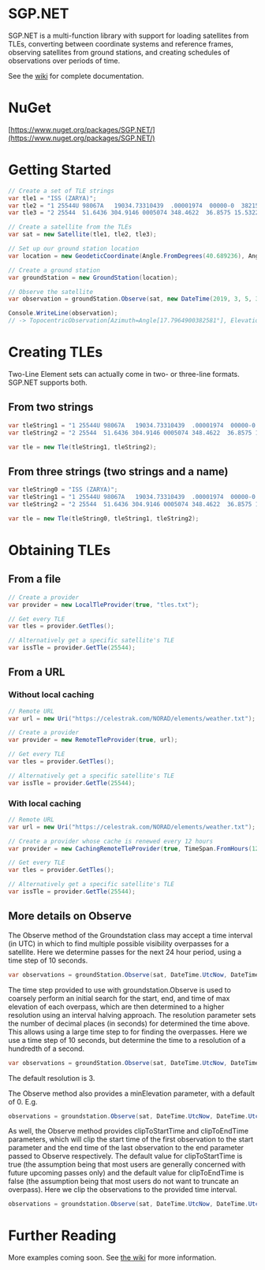 # SGP.NET
SGP.NET is a multi-function library with support for loading satellites from TLEs, converting between coordinate systems and reference frames, observing satellites from ground stations, and creating schedules of observations over periods of time.

See the [wiki](https://github.com/parzivail/SGP.NET/wiki) for complete documentation.

# NuGet

[https://www.nuget.org/packages/SGP.NET/](https://www.nuget.org/packages/SGP.NET/)

# Getting Started
```csharp
// Create a set of TLE strings
var tle1 = "ISS (ZARYA)";
var tle2 = "1 25544U 98067A   19034.73310439  .00001974  00000-0  38215-4 0  9991";
var tle3 = "2 25544  51.6436 304.9146 0005074 348.4622  36.8575 15.53228055154526";

// Create a satellite from the TLEs
var sat = new Satellite(tle1, tle2, tle3);

// Set up our ground station location
var location = new GeodeticCoordinate(Angle.FromDegrees(40.689236), Angle.FromDegrees(-74.044563), 0);

// Create a ground station
var groundStation = new GroundStation(location);

// Observe the satellite
var observation = groundStation.Observe(sat, new DateTime(2019, 3, 5, 3, 45, 12, DateTimeKind.Utc));

Console.WriteLine(observation);
// -> TopocentricObservation[Azimuth=Angle[17.7964900382581°], Elevation=Angle[-54.1738348534288°], Range=10962.2688992742km, RangeRate=3.29677171042301km/s]
```

# Creating TLEs
Two-Line Element sets can actually come in two- or three-line formats. SGP.NET supports both.
## From two strings
```csharp
var tleString1 = "1 25544U 98067A   19034.73310439  .00001974  00000-0  38215-4 0  9991";
var tleString2 = "2 25544  51.6436 304.9146 0005074 348.4622  36.8575 15.53228055154526";

var tle = new Tle(tleString1, tleString2);
```
## From three strings (two strings and a name)
```csharp
var tleString0 = "ISS (ZARYA)";
var tleString1 = "1 25544U 98067A   19034.73310439  .00001974  00000-0  38215-4 0  9991";
var tleString2 = "2 25544  51.6436 304.9146 0005074 348.4622  36.8575 15.53228055154526";

var tle = new Tle(tleString0, tleString1, tleString2);
```

# Obtaining TLEs
## From a file
```csharp
// Create a provider
var provider = new LocalTleProvider(true, "tles.txt");

// Get every TLE
var tles = provider.GetTles();

// Alternatively get a specific satellite's TLE
var issTle = provider.GetTle(25544);
```
## From a URL
### Without local caching
```csharp
// Remote URL
var url = new Uri("https://celestrak.com/NORAD/elements/weather.txt");

// Create a provider
var provider = new RemoteTleProvider(true, url);

// Get every TLE
var tles = provider.GetTles();

// Alternatively get a specific satellite's TLE
var issTle = provider.GetTle(25544);
```
### With local caching
```csharp
// Remote URL
var url = new Uri("https://celestrak.com/NORAD/elements/weather.txt");

// Create a provider whose cache is renewed every 12 hours
var provider = new CachingRemoteTleProvider(true, TimeSpan.FromHours(12), "cachedTles.txt", url);

// Get every TLE
var tles = provider.GetTles();

// Alternatively get a specific satellite's TLE
var issTle = provider.GetTle(25544);
```
## More details on Observe

The Observe method of the Groundstation class may accept a time interval (in UTC) in which to find multiple possible visibility overpasses for a satellite. Here we determine passes for the next 24 hour period, using a time step of 10 seconds.
```csharp
var observations = groundStation.Observe(sat, DateTime.UtcNow, DateTime.UtcNow + TimeSpan.FromHours(24), TimeSpan.FromSeconds(10));
```

The time step provided to use with groundstation.Observe is used to coarsely perform an initial search for the start, end, and time of max elevation of each overpass, which are then determined to a higher resolution using an interval halving approach. The resolution parameter sets the number of decimal places (in seconds) for determined the time above. This allows using a large time step to for finding the overpasses. Here we use a time step of 10 seconds, but determine the time to a resolution of a hundredth of a second.
```csharp
var observations = groundStation.Observe(sat, DateTime.UtcNow, DateTime.UtcNow + TimeSpan.FromHours(24), TimeSpan.FromSeconds(10), resolution: 2);
```
The default resolution is 3.

The Observe method also provides a minElevation parameter, with a default of 0. E.g.
```csharp
observations = groundstation.Observe(sat, DateTime.UtcNow, DateTime.UtcNow + TimeSpan.FromHours(24), TimeSpan.FromSeconds(10), minElevation: Angle.FromDegrees(7.5));
```

As well, the Observe method provides clipToStartTime and clipToEndTime parameters, which will clip the start time of the first observation to the start parameter and the end time of the last observation to the end parameter passed to Observe respectively. The default value for clipToStartTime is true (the assumption being that most users are generally concerned with future upcoming passes only) and the default value for clipToEndTime is false (the assumption being that most users do not want to truncate an overpass). Here we clip the observations to the provided time interval.

```csharp
observations = groundstation.Observe(sat, DateTime.UtcNow, DateTime.UtcNow + TimeSpan.FromHours(24), TimeSpan.FromSeconds(10), clipToEndTime: true)
```

# Further Reading
More examples coming soon. See [the wiki](https://github.com/parzivail/SGP.NET/wiki) for more information.
